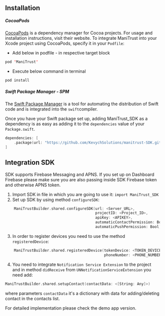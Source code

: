 ## Installation

##### CocoaPods 

[CocoaPods](https://cocoapods.org/) is a dependency manager for Cocoa projects. For usage and installation instructions, visit their website. To integrate ManiTrust into your Xcode project using CocoaPods, specify it in your `Podfile`:

- Add below in podfile - in respective target block

```swift
pod 'ManiTrust'
```

- Execute below command in terminal

```swift
pod install
```

##### Swift Package Manager - SPM

The [Swift Package Manager](https://swift.org/package-manager/) is a tool for automating the distribution of Swift code and is integrated into the `swift`compiler.

Once you have your Swift package set up, adding ManiTrust_SDK as a dependency is as easy as adding it to the `dependencies` value of your `Package.swift`.

```swift
dependencies: [
    .package(url: "https://github.com/KevychSolutions/manitrust-SDK.git")
]
```

## Integration SDK

SDK supports Firebase Messaging and APNS. If you set up on Dashboard Firebase please make sure you are also passing inside SDK Firebase token and otherwise APNS token.

1. Import SDK in file in which you are going to use it: `import ManiTrust_SDK`
2. Set up SDK by using method `configureSDK`: 

```swift
    ManiTrustBuilder.shared.configureSDK(url: <Server_URL>,
                                         projectID: <Project_ID>,
                                         apiKey: <APIKEY>,
                                         automaticContactPermission: Bool,
                                         automaticPushPermission: Bool)
```

3. In order to register devices you need to use the method `registeredDevice`:

```swift
    ManiTrustBuilder.shared.registeredDevice(tokenDevice: <TOKEN_DEVICE>,
                                             phoneNumber: <PHONE_NUMBER>)
```

4. You need to integrate `Notification Service Extension` to the project and in method `didReceive` from `UNNotificationServiceExtension` you need add:

 ```swift
 ManiTrustBuilder.shared.setupContact(contactData: <[String: Any]>)
 ```
where parameters `contactData` it's a dictionary with data for adding/deleting contact in the contacts list.

For detailed implementation please check the demo app version.

